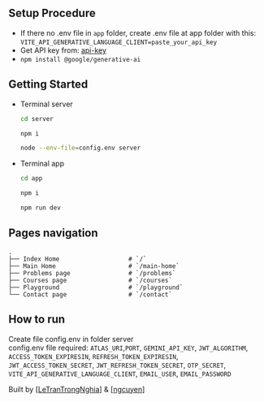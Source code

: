 ## Setup Procedure

- If there no .env file in `app` folder, create .env file at app folder with this: `VITE_API_GENERATIVE_LANGUAGE_CLIENT=paste_your_api_key`
- Get API key from: [api-key](https://aistudio.google.com/app/apikey)
- `npm install @google/generative-ai`

## Getting Started
* Terminal server
  ```sh
  cd server
  ```
  ```sh
  npm i
  ```
  ```sh
  node --env-file=config.env server
  ```

* Terminal app
  ```sh
  cd app
  ```
  ```sh
  npm i
  ```
  ```sh
  npm run dev
  ```

## Pages navigation

    .
    ├── Index Home                   # `/`
    ├── Main Home                    # `/main-home`
    ├── Problems page                # `/problems`
    ├── Courses page                 # `/courses`
    ├── Playground                   # `/playground`
    └── Contact page                 # `/contact`
## How to run
Create file config.env in folder server 
<br />
config.env file required:
`ATLAS_URI`,`PORT`, `GEMINI_API_KEY`, `JWT_ALGORITHM`, `ACCESS_TOKEN_EXPIRESIN`, `REFRESH_TOKEN_EXPIRESIN`, `JWT_ACCESS_TOKEN_SECRET`, `JWT_REFRESH_TOKEN_SECRET`, `OTP_SECRET`, `VITE_API_GENERATIVE_LANGUAGE_CLIENT`, `EMAIL_USER`, `EMAIL_PASSWORD`


Built by [[LeTranTrongNghia](https://github.com/LeTranTrongNghia)] & [[ngcuyen](https://github.com/ngcuyen)]
